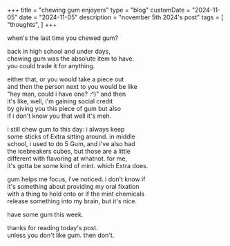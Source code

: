 +++
title = "chewing gum enjoyers"
type = "blog"
customDate = "2024-11-05"
date = "2024-11-05"
description = "november 5th 2024's post"
tags = [
    "thoughts",
]
+++

when's the last time you chewed gum?

back in high school and under days,\
chewing gum was the absolute item to have.\
you could trade it for anything.

either that, or you would take a piece out\
and then the person next to you would be like\
"hey man, could i have one? :^)" and then\
it's like, well, i'm gaining social credit\
by giving you this piece of gum but also\
if i don't know you that well it's meh.

i still chew gum to this day: i always keep\
some sticks of Extra sitting around. in middle\
school, i used to do 5 Gum, and i've also had\
the icebreakers cubes, but those are a little\
different with flavoring at whatnot. for me,\
it's gotta be some kind of mint. which Extra does.

gum helps me focus, i've noticed. i don't know if\
it's something about providing my oral fixation\
with a thing to hold onto or if the mint chemicals\
release something into my brain, but it's nice.

have some gum this week.

thanks for reading today's post.\
unless you don't like gum. then don't.